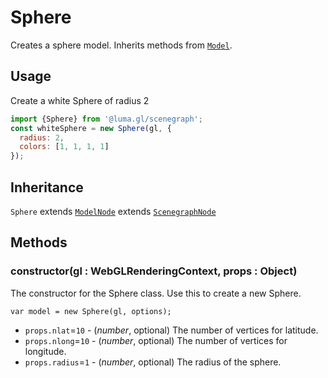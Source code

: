 # Sphere

Creates a sphere model. Inherits methods from [`Model`](/docs/api-reference/core/model.md).

## Usage

Create a white Sphere of radius 2

```js
import {Sphere} from '@luma.gl/scenegraph';
const whiteSphere = new Sphere(gl, {
  radius: 2,
  colors: [1, 1, 1, 1]
});
```

## Inheritance

`Sphere` extends [`ModelNode`](/docs/api-reference/scenegraph/model-node.md) extends [`ScenegraphNode`](/docs/api-reference/scenegraph/scenegraph-node.md)

## Methods

### constructor(gl : WebGLRenderingContext, props : Object)

The constructor for the Sphere class. Use this to create a new Sphere.

`var model = new Sphere(gl, options);`

* `props.nlat`=`10` - (*number*, optional) The number of vertices for latitude.
* `props.nlong`=`10` - (*number*, optional) The number of vertices for longitude.
* `props.radius`=`1` - (*number*, optional) The radius of the sphere.
